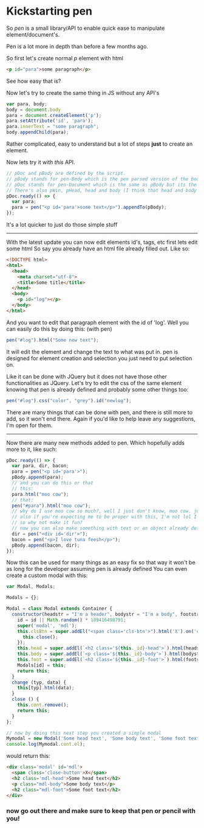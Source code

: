 # Kickstarting pen

So *pen* is a small library/API to enable quick ease to manipulate element/document's.

Pen is a lot more in depth than before a few months ago.

So first let's create normal *p* element with html

```html
<p id="para">some paragraph</p>
```

See how easy that is?

Now let's try to create the same thing in JS without any API's

```js
var para, body;
body = document.body
para = document.createElement('p');
para.setAttribute('id', 'para');
para.innerText = "some paragraph";
body.appendChild(para);
```

Rather complicated, easy to understand but a lot of steps **just** to create an element.

Now lets try it with *this* API.

```js
// pDoc and pBody are defined by the script.
// pBody stands for pen-Body which is the pen parsed version of the body element
// pDoc stands for pen-Document which is the same as pBody but its the document
// There's also pWin, pHead, head and body (I think that head and body should be GLOBALLY defined insteadof accessed via document)
pDoc.ready(() => {
  var para;
  para = pen("<p id='para'>some text</p>").appendTo(pBody);
});
```

It's a lot quicker to just do those simple stuff

---

With the latest update you can now edit elements id's, tags, etc
first lets edit some html
So say you already have an html file already filled out. Like so:
```html
<!DOCTYPE html>
<html>
  <head>
    <meta charset="utf-8">
    <title>Some title</title>
  </head>
  <body>
    <p id="log"></p>
  </body>
</html>
```

And you want to edit that paragraph element with the id of 'log'.
Well you can easily do this by doing this:
(with pen)

```js
pen("#log").html("Some new text");
```

It will edit the element and change the text to what was put in.
pen is designed for element creation and selection you just need to put selection on.

Like it can be done with JQuery but it does not have those other functionalities as JQuery.
Let's try to edit the css of the same element knowing that pen is already defined and probably some other things too:

```js
pen("#log").css("color", "grey").id("newlog");
```

There are many things that can be done with pen, and there is still more to add, so it won't end there.
Again if you'd like to help leave any suggestions, I'm open for them.

---

Now there are many new methods added to pen. Which hopefully adds more to it,
like such:

```js
pDoc.ready(() => {
  var para, dir, bacon;
  para = pen("<p id='para'>");
  pBody.append(para);
  // and you can do this or that
  // this:
  para.html("moo cow");
  // that:
  pen("#para").html("moo cow");
  // why do I use moo cow so much?, well I just don't know, moo cow. just moo cow
  // also if you're expecting me to be proper with this, I'm not lol I joke and stuff and seeing all this "'i'm fancy and only make my scripts top noch with my talking capabilities'" stuff is boring-
  // so why not make it fun?
  // now you can also make something with text or an object already defined:
  dir = pen("<div id='dir'>");
  bacon = pen("<p>I love tuna feesh</p>");
  pBody.append(bacon, dir);
});
```

Now this can be used for many things as an easy fix so that way it won't be as long for the developer
assuming pen is already defined
You can even create a custom modal with this:
```js
var Modal, Modals;

Modals = {};

Modal = class Modal extends Container {
  constructor(headstr = "I'm a header", bodystr = "I'm a body", footstr = "I'm a footer", id) {
    id = id || Math.random() * 189416498791;
    super('modal', 'mdl');
    this.clsBtn = super.addEl("<span class='cls-btn'>").html('X').on('click', (e) => {
      this.close();
    });
    this.head = super.addEl(`<h2 class='${this._id}-head'>`).html(headstr);
    this.body = super.addEl(`<p class='${this._id}-body'>`).html(bodystr);
    this.foot = super.addEl(`<h2 class='${this._id}-foot'>`).html(footstr);
    Modals[id] = this;
    return this;
  }
  change (typ, data) {
    this[typ].html(data);
  }
  close () {
    this.cont.remove();
    return this;
  }
};

// now by doing this next step you created a simple modal
Mymodal = new Modal('Some head text', 'Some body text', 'Some foot text');
console.log(Mymodal.cont.el);
```
would return this:
```html
<div class='modal' id='mdl'>
  <span class='close-button'>X</span>
  <h2 class='mdl-head'>Some head text</h2>
  <p class="mdl-body">Some body text</p>
  <h2 class="mdl-foot">Some foot text</h2>
</div>
```

### now go out there and make sure to keep that pen or pencil with you!
